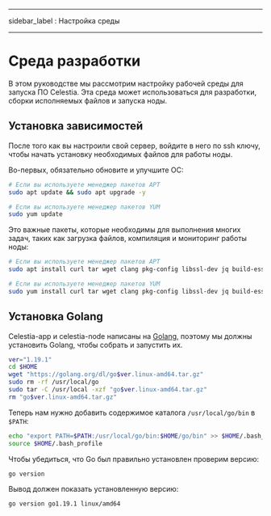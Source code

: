 - - -
sidebar_label : Настройка среды
- - -

# Среда разработки

В этом руководстве мы рассмотрим настройку рабочей среды для запуска ПО Celestia. Эта среда может использоваться для разработки, сборки исполняемых файлов и запуска ноды.

## Установка зависимостей

После того как вы настроили свой сервер, войдите в него по ssh ключу, чтобы начать установку необходимых файлов для работы ноды.

Во-первых, обязательно обновите и улучшите ОС:

```sh
# Если вы используете менеджер пакетов APT
sudo apt update && sudo apt upgrade -y

# Если вы используете менеджер пакетов YUM
sudo yum update
```

Это важные пакеты, которые необходимы для выполнения многих задач, таких как загрузка файлов, компиляция и мониторинг работы ноды:

<!-- markdownlint-disable MD013 -->
```sh
# Если вы используете менеджер пакетов APT
sudo apt install curl tar wget clang pkg-config libssl-dev jq build-essential git make ncdu -y

# Если вы используете менеджер пакетов YUM
sudo yum install curl tar wget clang pkg-config libssl-dev jq build-essential git make ncdu -y
```
<!-- markdownlint-enable MD013 -->

## Установка Golang

Celestia-app и celestia-node написаны на [Golang](https://go.dev/), поэтому мы должны установить Golang, чтобы собрать и запустить их.

```sh
ver="1.19.1"
cd $HOME
wget "https://golang.org/dl/go$ver.linux-amd64.tar.gz"
sudo rm -rf /usr/local/go
sudo tar -C /usr/local -xzf "go$ver.linux-amd64.tar.gz"
rm "go$ver.linux-amd64.tar.gz"
```

Теперь нам нужно добавить содержимое каталога `/usr/local/go/bin` в `$PATH`:

```sh
echo "export PATH=$PATH:/usr/local/go/bin:$HOME/go/bin" >> $HOME/.bash_profile
source $HOME/.bash_profile
```

Чтобы убедиться, что Go был правильно установлен проверим версию:

```sh
go version
```

Вывод должен показать установленную версию:

```sh
go version go1.19.1 linux/amd64
```
